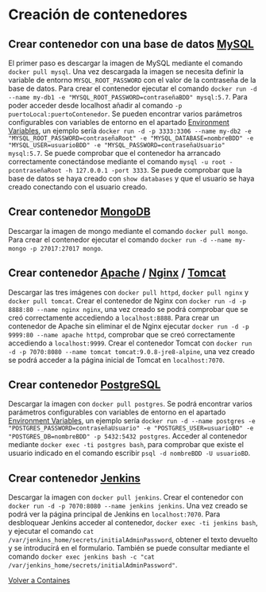 # Creación de contenedores

## Crear contenedor con una base de datos [MySQL](https://hub.docker.com/_/mysql)

El primer paso es descargar la imagen de MySQL mediante el comando `docker pull mysql`. Una vez descargada la imagen se necesita definir la variable de entorno `MYSQL_ROOT_PASSWORD` con el valor de la contraseña de la base de datos. Para crear el contenedor ejecutar el comando `docker run -d --name my-db1 -e "MYSQL_ROOT_PASSWORD=contraseñaBDD" mysql:5.7`. Para poder acceder desde localhost añadir al comando `-p puertoLocal:puertoContenedor`. Se pueden encontrar varios parámetros configurables con variables de entorno en el apartado [Environment Variables](https://hub.docker.com/_/mysql), un ejemplo sería `docker run -d -p 3333:3306 --name my-db2 -e "MYSQL_ROOT_PASSWORD=contraseñaRoot" -e "MYSQL_DATABASE=nombreBDD" -e "MYSQL_USER=usuarioBDD" -e "MYSQL_PASSWORD=contraseñaUsuario" mysql:5.7`. Se puede comprobar que el contenedor ha arrancado correctamente conectándose mediante el comando `mysql -u root -pcontraseñaRoot -h 127.0.0.1 -port 3333`. Se puede comprobar que la base de datos se haya creado con `show databases` y que el usuario se haya creado conectando con el usuario creado.

## Crear contenedor [MongoDB](https://hub.docker.com/_/mongo)

Descargar la imagen de mongo mediante el comando `docker pull mongo`. Para crear el contenedor ejecutar el comando `docker run -d --name my-mongo -p 27017:27017 mongo`.

## Crear contenedor [Apache](https://hub.docker.com/_/httpd) / [Nginx](https://hub.docker.com/_/nginx) / [Tomcat](https://hub.docker.com/_/tomcat)

Descargar las tres imágenes con `docker pull httpd`, `docker pull nginx` y `docker pull tomcat`. Crear el contenedor de Nginx con `docker run -d -p 8888:80 --name nginx nginx`, una vez creado se podrá comprobar que se creó correctamente accediendo a `localhost:8888`. Para crear un contenedor de Apache sin eliminar el de Nginx ejecutar `docker run -d -p 9999:80 --name apache httpd`, comprobar que se creó correctamente accediendo a `localhost:9999`. Crear el contenedor Tomcat con `docker run -d -p 7070:8080 --name tomcat tomcat:9.0.8-jre8-alpine`, una vez creado se podrá acceder a la página inicial de Tomcat en `localhost:7070`.

## Crear contenedor [PostgreSQL](https://hub.docker.com/_/postgres)

Descargar la imagen con `docker pull postgres`. Se podrá encontrar varios parámetros configurables con variables de entorno en el apartado [Environment Variables](https://hub.docker.com/_/postgres), un ejemplo sería `docker run -d --name postgres -e "POSTGRES_PASSWORD=contraseñaUsuario" -e "POSTGRES_USER=usuarioBD" -e "POSTGRES_DB=nombreBDD" -p 5432:5432 postgres`. Acceder al contenedor mediante `docker exec -ti postgres bash`, para comprobar que existe el usuario indicado en el comando escribir `psql -d nombreBDD -U usuarioBD`.

## Crear contenedor [Jenkins](https://hub.docker.com/_/jenkins/)

Descargar la imagen con `docker pull jenkins`. Crear el contenedor con `docker run -d -p 7070:8080 --name jenkins jenkins`. Una vez creado se podrá ver la página principal de Jenkins en `localhost:7070`. Para desbloquear Jenkins acceder al contenedor, `docker exec -ti jenkins bash`, y ejecutar el comando `cat /var/jenkins_home/secrets/initialAdminPassword`, obtener el texto devuelto y se introducirá en el formulario. También se puede consultar mediante el comando `docker exec jenkins bash -c "cat /var/jenkins_home/secrets/initialAdminPassword"`.

[Volver a Containes](./containers.md)

